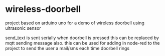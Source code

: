 # wireless-doorbell
project based on arduino uno for a demo of wireless doorbell using ultrasonic sensor

send_text is sent serially when doorbell is pressed this can be replaced by mqtt sending message also. this can be used for adding in node-red to the project to send the user a mail/sms each time doorbell rings
